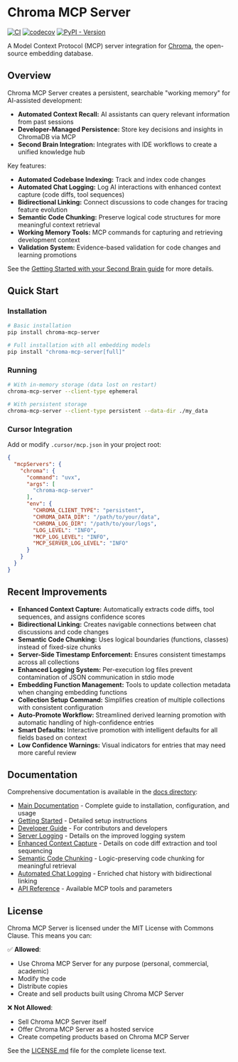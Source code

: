 # Chroma MCP Server

[![CI](https://github.com/djm81/chroma_mcp_server/actions/workflows/tests.yml/badge.svg)](https://github.com/djm81/chroma_mcp_server/actions/workflows/tests.yml)
[![codecov](https://codecov.io/gh/djm81/chroma_mcp_server/branch/main/graph/badge.svg)](https://codecov.io/gh/djm81/chroma_mcp_server)
[![PyPI - Version](https://img.shields.io/pypi/v/chroma-mcp-server?color=blue)](https://pypi.org/project/chroma-mcp-server)

A Model Context Protocol (MCP) server integration for [Chroma](https://www.trychroma.com/), the open-source embedding database.

## Overview

Chroma MCP Server creates a persistent, searchable "working memory" for AI-assisted development:

- **Automated Context Recall:** AI assistants can query relevant information from past sessions
- **Developer-Managed Persistence:** Store key decisions and insights in ChromaDB via MCP
- **Second Brain Integration:** Integrates with IDE workflows to create a unified knowledge hub

Key features:

- **Automated Codebase Indexing:** Track and index code changes
- **Automated Chat Logging:** Log AI interactions with enhanced context capture (code diffs, tool sequences)
- **Bidirectional Linking:** Connect discussions to code changes for tracing feature evolution
- **Semantic Code Chunking:** Preserve logical code structures for more meaningful context retrieval
- **Working Memory Tools:** MCP commands for capturing and retrieving development context
- **Validation System:** Evidence-based validation for code changes and learning promotions

See the [Getting Started with your Second Brain guide](docs/getting_started_second_brain.md) for more details.

## Quick Start

### Installation

```bash
# Basic installation
pip install chroma-mcp-server

# Full installation with all embedding models
pip install "chroma-mcp-server[full]"
```

### Running

```bash
# With in-memory storage (data lost on restart)
chroma-mcp-server --client-type ephemeral

# With persistent storage
chroma-mcp-server --client-type persistent --data-dir ./my_data
```

### Cursor Integration

Add or modify `.cursor/mcp.json` in your project root:

```json
{
  "mcpServers": {
    "chroma": {
      "command": "uvx",
      "args": [
        "chroma-mcp-server"
      ],
      "env": {
        "CHROMA_CLIENT_TYPE": "persistent",
        "CHROMA_DATA_DIR": "/path/to/your/data",
        "CHROMA_LOG_DIR": "/path/to/your/logs",
        "LOG_LEVEL": "INFO",
        "MCP_LOG_LEVEL": "INFO",
        "MCP_SERVER_LOG_LEVEL": "INFO"
      }
    }
  }
}
```

## Recent Improvements

- **Enhanced Context Capture:** Automatically extracts code diffs, tool sequences, and assigns confidence scores
- **Bidirectional Linking:** Creates navigable connections between chat discussions and code changes
- **Semantic Code Chunking:** Uses logical boundaries (functions, classes) instead of fixed-size chunks
- **Server-Side Timestamp Enforcement:** Ensures consistent timestamps across all collections
- **Enhanced Logging System:** Per-execution log files prevent contamination of JSON communication in stdio mode
- **Embedding Function Management:** Tools to update collection metadata when changing embedding functions
- **Collection Setup Command:** Simplifies creation of multiple collections with consistent configuration
- **Auto-Promote Workflow:** Streamlined derived learning promotion with automatic handling of high-confidence entries
- **Smart Defaults:** Interactive promotion with intelligent defaults for all fields based on context
- **Low Confidence Warnings:** Visual indicators for entries that may need more careful review

## Documentation

Comprehensive documentation is available in the [docs directory](docs/):

- [Main Documentation](docs/README.md) - Complete guide to installation, configuration, and usage
- [Getting Started](docs/getting_started.md) - Detailed setup instructions
- [Developer Guide](docs/developer_guide.md) - For contributors and developers
- [Server Logging](docs/logging/server_logging.md) - Details on the improved logging system
- [Enhanced Context Capture](docs/usage/enhanced_context_capture.md) - Details on code diff extraction and tool sequencing
- [Semantic Code Chunking](docs/usage/semantic_chunking.md) - Logic-preserving code chunking for meaningful retrieval
- [Automated Chat Logging](docs/integration/automated_chat_logging.md) - Enriched chat history with bidirectional linking
- [API Reference](docs/api_reference.md) - Available MCP tools and parameters

## License

Chroma MCP Server is licensed under the MIT License with Commons Clause. This means you can:

✅ **Allowed**:

- Use Chroma MCP Server for any purpose (personal, commercial, academic)
- Modify the code
- Distribute copies
- Create and sell products built using Chroma MCP Server

❌ **Not Allowed**:

- Sell Chroma MCP Server itself
- Offer Chroma MCP Server as a hosted service
- Create competing products based on Chroma MCP Server

See the [LICENSE.md](LICENSE.md) file for the complete license text.

